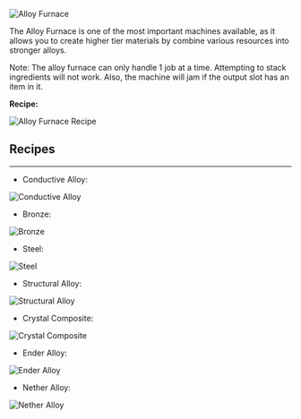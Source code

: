 ![Alloy Furnace](http://i.imgur.com/qLgOPwO.png?1)

The Alloy Furnace is one of the most important machines available, as it allows you to create higher tier materials by combine various resources into stronger alloys.

Note: The alloy furnace can only handle 1 job at a time. Attempting to stack ingredients will not work. Also, the machine will jam if the output slot has an item in it.

**Recipe:**

![Alloy Furnace Recipe](http://i.imgur.com/pRpLcIz.png?1)

## Recipes
***
* Conductive Alloy:

![Conductive Alloy](http://i.imgur.com/uraHTR1.png?1)
* Bronze:

![Bronze](http://i.imgur.com/aRfWoVX.png?1)
* Steel:

![Steel](http://i.imgur.com/77JQSUT.png?1)
* Structural Alloy:

![Structural Alloy](http://i.imgur.com/BsGStmV.png?1)
* Crystal Composite:

![Crystal Composite](http://i.imgur.com/W9IpmED.png?1)
* Ender Alloy:

![Ender Alloy](http://i.imgur.com/fQirSCZ.png?1)
* Nether Alloy:

![Nether Alloy](http://i.imgur.com/EqAIzIs.png?1)